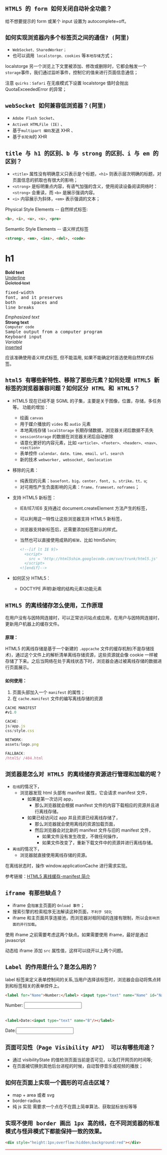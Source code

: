 ## `HTML5 的 form 如何关闭自动补全功能？`

给不想要提示的 form 或某个 input 设置为 autocomplete=off。

## `如何实现浏览器内多个标签页之间的通信? (阿里)`

- `WebSocket、SharedWorker；`
- 也可以调用` localstorge、cookies` 等`本地存储`方式；

localstorge 另一个浏览上下文里被添加、修改或删除时，它都会触发一个`storage`事件，我们通过监听事件，控制它的值来进行页面信息通信；

注意 `quirks：Safari` 在无痕模式下设置 localstorge 值时会抛出 QuotaExceededError 的异常；

## `webSocket 如何兼容低浏览器？(阿里)`

- `Adobe Flash Socket`、
- `ActiveX HTMLFile (IE)` 、
- 基于`multipart 编码`发送 XHR 、
- 基于`长轮询`的 XHR

## `title 与 h1 的区别、b 与 strong 的区别、i 与 em 的区别？`

- `<title>` 属性没有明确意义只表示是个标题，`<h1>` 则表示层次明确的标题，对页面信息的抓取也有很大的影响；
- `<strong>` 是标明重点内容，有语气加强的含义，使用阅读设备阅读网络时：`<strong>` 会重读，而 `<b>` 是展示强调内容。
- `<i>` 内容展示为斜体，`<em>` 表示强调的文本；

Physical Style Elements -- 自然样式标签:

```html
<b>, <i>, <u>, <s>, <pre>
```

Semantic Style Elements -- 语义样式标签

```html
<strong>, <em>, <ins>, <del>, <code>
```

<h1>h1</h1>
<b>Bold text</b><br>
<u>Underline </u><br>
<s>Deleted text</s><br>
<pre>fixed-width
font, and it preserves
both      spaces and
line breaks</pre>
<em>Emphasized text</em><br>
<strong>Strong text</strong><br>
<code>Computer code</code><br>
<samp>Sample output from a computer program</samp><br>
<kbd>Keyboard input</kbd><br>
<var>Variable</var><br>
<ins>inserted</ins>

应该准确使用语义样式标签, 但不能滥用, 如果不能确定时首选使用自然样式标签。

## `html5 有哪些新特性、移除了那些元素？如何处理 HTML5 新标签的浏览器兼容问题？如何区分 HTML 和 HTML5？`

- HTML5 现在已经不是 SGML 的子集，主要是关于图像，位置，存储，多任务等。
功能的增加：

  - 绘画 `canvas`
  - 用于媒介播放的 `video` 和 `audio` 元素
  - 本地离线存储 `localStorage` 长期存储数据，浏览器关闭后数据不丢失
  - `sessionStorage` 的数据在浏览器关闭后自动删除
  - 语意化更好的内容元素，比如 `<article>、<footer>、<header>、<nav>、<section>`
  - 表单控件 `calendar、date、time、email、url、search`
  - 新的技术 `webworker, websocket, Geolocation`
- 移除的元素：
  
  - 纯表现的元素：`basefont，big，center，font, s，strike，tt，u`;
  - 对可用性产生负面影响的元素：`frame，frameset，noframes`；
- 支持 HTML5 新标签：

  - IE8/IE7/IE6 支持通过 document.createElement 方法产生的标签，
  - 可以利用这一特性让这些浏览器支持 HTML5 新标签，
  - 浏览器支持新标签后，还需要添加标签默认的样式。
  - 当然也可以直接使用成熟的`框架`、比如 html5shim;

    ```html
    <!--[if lt IE 9]>
      <script>
        src = 'http://html5shim.googlecode.com/svn/trunk/html5.js'
      </script>
    <![endif]-->
    ```

- 如何区分 HTML5：
  - DOCTYPE 声明\新增的结构元素\功能元素

## `HTML5 的离线储存怎么使用，工作原理`

在用户没有与因特网连接时，可以正常访问站点或应用，在用户与因特网连接时，更新用户机器上的缓存文件。

### `原理：`

HTML5 的离线存储是基于一个新建的 `.appcache` 文件的缓存机制(不是存储技术)，通过这个文件上的解析清单离线存储资源，这些资源就会像 cookie 一样被存储了下来。之后当网络在处于离线状态下时，浏览器会通过被离线存储的数据进行页面展示。

### `如何使用：`

1. 页面头部加入一个 `manifest` 的属性；
2. 在 `cache.manifest` 文件的编写离线存储的资源

```js
CACHE MANIFEST
#v1.0

CACHE:
js/app.js
css/style.css

NETWORK:
assets/logo.png

FALLBACK:
/html5/ /404.html
```

## `浏览器是怎么对 HTML5 的离线储存资源进行管理和加载的呢？`

- `在线`的情况下，
  - 浏览器发现 html 头部有 manifest 属性，它会请求 manifest 文件，
    - 如果是第一次访问 app，
      - 那么浏览器就会根据 manifest 文件的内容下载相应的资源并且进行离线存储。
    - 如果已经访问过 app 并且资源已经离线存储了，
      - 那么浏览器就会使用离线的资源加载页面，
      - 然后浏览器会对比新的 manifest 文件与旧的 manifest 文件，
        - 如果文件没有发生改变，不做任何操作，
        - 如果文件改变了，重新下载文件中的资源并进行离线存储。
- `离线`的情况下，
  - 浏览器就直接使用离线存储的资源。

在离线状态时，操作 window.applicationCache 进行需求实现。

参考链接：[HTML5 离线缓存-manifest 简介](https://yanhaijing.com/html/2014/12/28/html5-manifest/)

## `iframe 有那些缺点？`

- iframe 会`阻塞`主页面的 `Onload 事件`；
- 搜索引擎的检索程序无法解读这种页面，`不利于 SEO`;
- iframe 和主页面共享连接池，而浏览器对相同域的连接有限制，所以会`影响页面的并行加载`。

使用 iframe 之前需要考虑这两个缺点。如果需要使用 iframe，最好是通过 javascript

动态给 iframe 添加 `src` 属性值，这样可以绕开以上两个问题。

## `Label 的作用是什么？是怎么用的？`

label 标签来定义表单控制间的关系,当用户选择该标签时，浏览器会自动将焦点转到和标签相关的表单控件上。

```html
<label for="Name">Number:</label> <input type="text" name="Name" id="Name"/>
```

<label for="Name">Number:</label> <input type="text" name="Name" id="Name"/><br><br>

```html
<label>Date:<input type="text" name="B"/></label>
```

<label>Date:<input type="text" name="B"/></label>

## `页面可见性（Page Visibility API） 可以有哪些用途？`

- 通过 visibilityState 的值检测页面当前是否可见，以及打开网页的时间等;
- 在页面被切换到其他后台进程的时候，自动暂停音乐或视频的播放；

## `如何在页面上实现一个圆形的可点击区域？`

- map + area 或者 svg
- border-radius
- 纯 js 实现 需要求一个点在不在圆上简单算法、获取鼠标坐标等等

## `实现不使用 border 画出 1px 高的线，在不同浏览器的标准模式与怪异模式下都能保持一致的效果。`

```html
<div style="height:1px;overflow:hidden;background:red"></div>
```

<div style="height:1px;overflow:hidden;background:red"></div>
